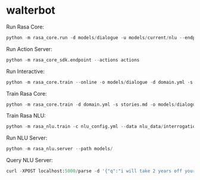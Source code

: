 # walterbot

Run Rasa Core:
```python
python -m rasa_core.run -d models/dialogue -u models/current/nlu --endpoints endpoints.yml
```

Run Action Server:
```python
python -m rasa_core_sdk.endpoint --actions actions
```

Run Interactive:
```python
python -m rasa_core.train --online -o models/dialogue -d domain.yml -s stories.md --endpoints endpoints.yml
```

Train Rasa Core:
```python
python -m rasa_core.train -d domain.yml -s stories.md -o models/dialogue
```

Train Rasa NLU:
```python
python -m rasa_nlu.train -c nlu_config.yml --data nlu_data/interrogation.md -o models --fixed_model_name nlu --project current --verbose
```

Run NLU Server:
```python
python -m rasa_nlu.server --path models/
```

Query NLU Server:
```python
curl -XPOST localhost:5000/parse -d '{"q":"i will take 2 years off your sentence", "project": "current", "model": "nlu"}'
```
